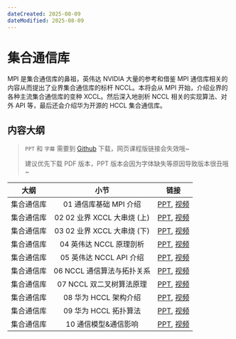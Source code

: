 ```yaml
---
dateCreated: 2025-08-09
dateModified: 2025-08-09
---
```

# 集合通信库

[](https://github.com/Infrasys-AI/AIInfra/blob/main/02StorComm/04CommLibrary/README.md#集合通信库)

MPI 是集合通信库的鼻祖，英伟达 NVIDIA 大量的参考和借鉴 MPI 通信库相关的内容从而提出了业界集合通信库的标杆 NCCL。本将会从 MPI 开始，介绍业界的各种主流集合通信库的变种 XCCL。然后深入地剖析 NCCL 相关的实现算法、对外 API 等，最后还会介绍华为开源的 HCCL 集合通信库。

## 内容大纲

[](https://github.com/Infrasys-AI/AIInfra/blob/main/02StorComm/04CommLibrary/README.md#内容大纲)

> `PPT` 和 `字幕` 需要到 [Github](https://github.com/Infrasys-AI/AIInfra) 下载，网页课程版链接会失效哦~
>
> 建议优先下载 PDF 版本，PPT 版本会因为字体缺失等原因导致版本很丑哦~

|  大纲   |          小节          |                                                                                        链接                                                                                         |
| :---: | :------------------: | :-------------------------------------------------------------------------------------------------------------------------------------------------------------------------------: |
| 集合通信库 |   01 通信库基础 MPI 介绍    | [PPT](https://github.com/Infrasys-AI/AIInfra/blob/main/02StorComm/04CommLibrary/01MPIIntro.pdf), [视频](https://github.com/Infrasys-AI/AIInfra/blob/main/02StorComm/04CommLibrary)  |
| 集合通信库 | 02 02 业界 XCCL 大串烧 (上) |   [PPT](https://github.com/Infrasys-AI/AIInfra/blob/main/02StorComm/04CommLibrary/02XCCL.pdf), [视频](https://github.com/Infrasys-AI/AIInfra/blob/main/02StorComm/04CommLibrary)    |
| 集合通信库 | 03 02 业界 XCCL 大串烧 (下) |   [PPT](https://github.com/Infrasys-AI/AIInfra/blob/main/02StorComm/04CommLibrary/03XCCL.pdf), [视频](https://github.com/Infrasys-AI/AIInfra/blob/main/02StorComm/04CommLibrary)    |
| 集合通信库 |   04 英伟达 NCCL 原理剖析   | [PPT](https://github.com/Infrasys-AI/AIInfra/blob/main/02StorComm/04CommLibrary/04NCCLIntro.pdf), [视频](https://github.com/Infrasys-AI/AIInfra/blob/main/02StorComm/04CommLibrary) |
| 集合通信库 |  05 英伟达 NCCL API 介绍  |  [PPT](https://github.com/Infrasys-AI/AIInfra/blob/main/02StorComm/04CommLibrary/05NCCLAPI.pdf), [视频](https://github.com/Infrasys-AI/AIInfra/blob/main/02StorComm/04CommLibrary)  |
| 集合通信库 |  06 NCCL 通信算法与拓扑关系   |  [PPT](https://github.com/Infrasys-AI/AIInfra/blob/main/02StorComm/04CommLibrary/06NCCLPXN.pdf), [视频](https://github.com/Infrasys-AI/AIInfra/blob/main/02StorComm/04CommLibrary)  |
| 集合通信库 |   07 NCCL 双二叉树算法原理   |  [PPT](https://github.com/Infrasys-AI/AIInfra/blob/main/02StorComm/04CommLibrary/07DBTree.pdf), [视频](https://github.com/Infrasys-AI/AIInfra/blob/main/02StorComm/04CommLibrary)   |
| 集合通信库 |   08 华为 HCCL 架构介绍    | [PPT](https://github.com/Infrasys-AI/AIInfra/blob/main/02StorComm/04CommLibrary/08HCCLIntro.pdf), [视频](https://github.com/Infrasys-AI/AIInfra/blob/main/02StorComm/04CommLibrary) |
| 集合通信库 |   09 华为 HCCL 拓扑算法    |  [PPT](https://github.com/Infrasys-AI/AIInfra/blob/main/02StorComm/04CommLibrary/09HCCLOpt.pdf), [视频](https://github.com/Infrasys-AI/AIInfra/blob/main/02StorComm/04CommLibrary)  |
| 集合通信库 |     10 通信模型&通信影响     |  [PPT](https://github.com/Infrasys-AI/AIInfra/blob/main/02StorComm/04CommLibrary/10Summary.pdf), [视频](https://github.com/Infrasys-AI/AIInfra/blob/main/02StorComm/04CommLibrary)  |
